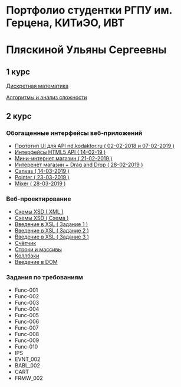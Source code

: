 # Портфолио студентки РГПУ им. Герцена, КИТиЭО, ИВТ
# Пляскиной Ульяны Сергеевны

## 1 курс

<a href="https://github.com/Akwatore/DiskrMat">Дискретная математика</a>

<a href="https://github.com/Akwatore/AlgoritmAnaliz">Алгоритмы и анализ сложности</a>

## 2 курс

### Обогащенные интерфейсы веб-приложений
- <a href="https://kodaktor.ru/d7477f8">Прототип UI для API nd.kodaktor.ru ( 02-02-2018 и 07-02-2019 )</a>
- <a href="https://kodaktor.ru/9e71171">Интерфейсы HTML5 API ( 14-02-19 )</a>
- <a href="https://kodaktor.ru/397a9b8">Мини-интернет магазин ( 21-02-2019 )</a>
- <a href="https://kodaktor.ru/02a8177">Интеренет магазин + Drag and Drop ( 28-02-2019 )</a>
- <a href="https://kodaktor.ru/3a4c999">Canvas ( 14-03-2019 )</a>
- <a href="https://kodaktor.ru/8132ae4">Pointer ( 23-03-2019 )</a>
- <a href="https://kodaktor.ru/8132ae4">Mixer ( 28-03-2019 )</a>

### Веб-проектирование

- <a href="https://kodaktor.ru/8132ae4">Схемы XSD ( XML )</a>
- <a href="https://kodaktor.ru/7b914a5">Схемы XSD ( Схема )</a>
- <a href="https://kodaktor.ru/40f1a2c">Введение в XSL ( Задание 1 )</a>
- <a href="https://kodaktor.ru/debd90e">Введение в XSL ( Задание 2 )</a>
- <a href="https://kodaktor.ru/fa5efad">Введение в XSL ( Задание 3 )</a>
- <a href="https://kodaktor.ru/5f1551a">Счётчик</a>
- <a href="https://kodaktor.ru/356b696">Строки и массивы</a>
- <a href="https://kodaktor.ru/65a1322">Коллбэки</a>
- <a href="https://kodaktor.ru/adb60bb">Введение в DOM</a>

### Задания по требованиям
- Func-001
- Func-002
- Func-003
- Func-004
- Func-005
- Func-006
- Func-007
- Func-008
- Func-009
- Func-010
- IPS
- EVNT_002
- BABL_002
- CART
- FRMW_002
